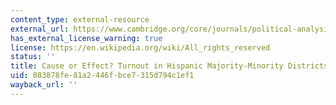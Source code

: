 ```yaml
---
content_type: external-resource
external_url: https://www.cambridge.org/core/journals/political-analysis/article/cause-or-effect-turnout-in-hispanic-majorityminority-districts/E2BAFD388469490E2FA0A0F8DB70C473
has_external_license_warning: true
license: https://en.wikipedia.org/wiki/All_rights_reserved
status: ''
title: Cause or Effect? Turnout in Hispanic Majority-Minority Districts
uid: 083878fe-81a2-446f-bce7-315d794c1ef1
wayback_url: ''
---
```

